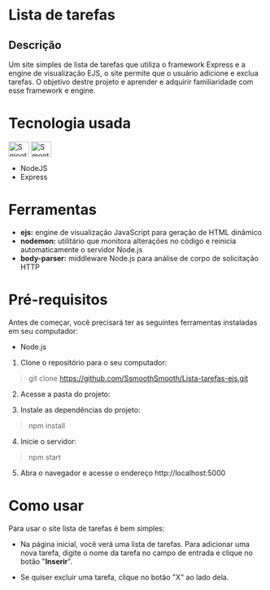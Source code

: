 # Lista de tarefas

## Descrição
Um site simples de lista de tarefas que utiliza o framework Express e a engine de visualização EJS, o site permite que o usuário adicione e exclua tarefas. O objetivo destre projeto e aprender e adquirir familiaridade com  esse framework e engine.

# Tecnologia usada
<div style="display: inline_block">
    <img 
        align="center" 
        alt="Smooth-NodeJS" 
        height="30" 
        width="40" 
        src="https://cdn.jsdelivr.net/gh/devicons/devicon/icons/nodejs/nodejs-original.svg"
    >
    <img
     align="center" 
        alt="Smooth-NodeJS" 
        height="30" 
        width="40"  
        src="https://cdn.jsdelivr.net/gh/devicons/devicon/icons/express/express-original.svg"
    >
          
</div>

- NodeJS
- Express

# Ferramentas

- __ejs:__ engine de visualização JavaScript para geração de HTML dinâmico
- __nodemon:__ utilitário que monitora alterações no código e reinicia automaticamente o servidor Node.js
- __body-parser:__ middleware Node.js para análise de corpo de solicitação HTTP

# Pré-requisitos

Antes de começar, você precisará ter as seguintes ferramentas instaladas em seu computador:

- Node.js

1. Clone o repositório para o seu computador:
> git clone https://github.com/SsmoothSmooth/Lista-tarefas-ejs.git
2. Acesse a pasta do projeto:

3. Instale as dependências do projeto:
> npm install

4. Inicie o servidor:
> npm start

5. Abra o navegador e acesse o endereço http://localhost:5000

# Como usar

Para usar o site lista de tarefas é bem simples:

- Na página inicial, você verá uma lista de tarefas. Para adicionar uma nova tarefa, digite o nome da tarefa no campo de entrada e clique no botão "__Inserir__".

- Se quiser excluir uma tarefa, clique no botão "X" ao lado dela.